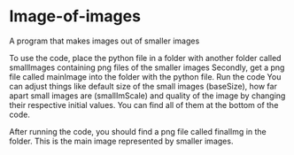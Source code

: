 # Image-of-images
A program that makes images out of smaller images

To use the code, place the python file in a folder with another folder called smallImages containing png files of the smaller images
Secondly, get a png file called mainImage into the folder with the python file. 
Run the code
You can adjust things like default size of the small images (baseSize), how far apart small images are (smallImScale) and quality of the image by changing
their respective initial values. You can find all of them at the bottom of the code.

After running the code, you should find a png file called finalImg in the folder. This is the main image represented by smaller images.
